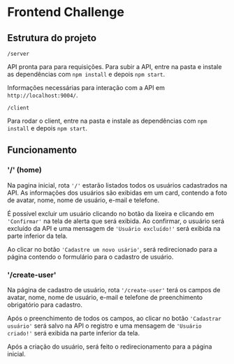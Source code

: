 # Frontend Challenge

## Estrutura do projeto

`/server`

API pronta para para requisições.
Para subir a API, entre na pasta e instale as dependências com `npm install` e depois `npm start`.

Informações necessárias para interação com a API em `http://localhost:9004/`.

`/client`

Para rodar o client, entre na pasta e instale as dependências com `npm install` e depois `npm start`.

## Funcionamento

### '/' (home)

Na pagina inicial, rota `'/'` estarão listados todos os usuários cadastrados na API.
As informações dos usuários são exibidas em um card, contendo a foto de avatar, nome, nome de usuário, e-mail e telefone.

É possível excluir um usuário clicando no botão da lixeira e clicando em `'Confirmar'` na tela de alerta que será exibida. Ao confirmar, o usuário será excluído da API e uma mensagem de `'Usuário excluído!'` será exibida na parte inferior da tela.

Ao clicar no botão `'Cadastre um novo usário'`, será redirecionado para a página contendo o formulário para o cadastro de usuário.

### '/create-user'

Na página de cadastro de usuário, rota `'/create-user'` terá os campos de avatar, nome, nome de usuário, e-mail e telefone de preenchimento obrigatório para cadastro.

Após o preenchimento de todos os campos, ao clicar no botão `'Cadastrar usuário'` será salvo na API o registro e uma mensagem de `'Usuário criado!'` será exibida na parte inferior da tela.

Após a criação do usuário, será feito o redirecionamento para a página inicial.